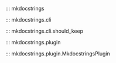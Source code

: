 
::: mkdocstrings

::: mkdocstrings.cli

::: mkdocstrings.cli.should_keep

::: mkdocstrings.plugin

::: mkdocstrings.plugin.MkdocstringsPlugin

